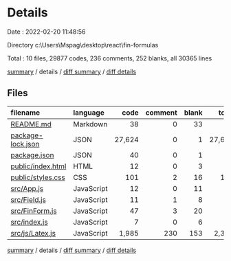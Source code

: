 # Details

Date : 2022-02-20 11:48:56

Directory c:\Users\Mspag\desktop\react\fin-formulas

Total : 10 files,  29877 codes, 236 comments, 252 blanks, all 30365 lines

[summary](results.md) / details / [diff summary](diff.md) / [diff details](diff-details.md)

## Files
| filename | language | code | comment | blank | total |
| :--- | :--- | ---: | ---: | ---: | ---: |
| [README.md](/README.md) | Markdown | 38 | 0 | 33 | 71 |
| [package-lock.json](/package-lock.json) | JSON | 27,624 | 0 | 1 | 27,625 |
| [package.json](/package.json) | JSON | 40 | 0 | 1 | 41 |
| [public/index.html](/public/index.html) | HTML | 12 | 0 | 3 | 15 |
| [public/styles.css](/public/styles.css) | CSS | 101 | 2 | 16 | 119 |
| [src/App.js](/src/App.js) | JavaScript | 12 | 0 | 11 | 23 |
| [src/Field.js](/src/Field.js) | JavaScript | 11 | 1 | 8 | 20 |
| [src/FinForm.js](/src/FinForm.js) | JavaScript | 47 | 3 | 20 | 70 |
| [src/index.js](/src/index.js) | JavaScript | 7 | 0 | 6 | 13 |
| [src/js/Latex.js](/src/js/Latex.js) | JavaScript | 1,985 | 230 | 153 | 2,368 |

[summary](results.md) / details / [diff summary](diff.md) / [diff details](diff-details.md)
